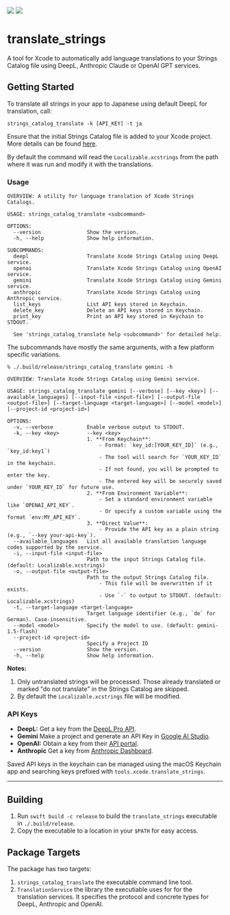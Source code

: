 [![](https://img.shields.io/endpoint?url=https%3A%2F%2Fswiftpackageindex.com%2Fapi%2Fpackages%2Fcenkbilgen%2Ftranslate_strings%2Fbadge%3Ftype%3Dplatforms)](https://swiftpackageindex.com/cenkbilgen/translate_strings)
[![](https://img.shields.io/endpoint?url=https%3A%2F%2Fswiftpackageindex.com%2Fapi%2Fpackages%2Fcenkbilgen%2Ftranslate_strings%2Fbadge%3Ftype%3Dswift-versions)](https://swiftpackageindex.com/cenkbilgen/translate_strings)


# translate_strings

A tool for Xcode to automatically add language translations to your Strings Catalog file using DeepL, Anthropic Claude or OpenAI GPT services.

## Getting Started

To translate all strings in your app to Japanese using default DeepL for translation, call:

```shell
strings_catalog_translate -k [API_KEY] -t ja
```

Ensure that the initial Strings Catalog file is added to your Xcode project. More details can be found [here](https://developer.apple.com/documentation/xcode/localizing-and-varying-text-with-a-string-catalog).

By default the command will read the `Localizable.xcstrings` from the path where it was run and modify it with the translations.

### Usage

```
OVERVIEW: A utility for language translation of Xcode Strings Catalogs.

USAGE: strings_catalog_translate <subcommand>

OPTIONS:
  --version               Show the version.
  -h, --help              Show help information.

SUBCOMMANDS:
  deepl                   Translate Xcode Strings Catalog using DeepL service.
  openai                  Translate Xcode Strings Catalog using OpenAI service.
  gemini                  Translate Xcode Strings Catalog using Gemini service.
  anthropic               Translate Xcode Strings Catalog using Anthropic service.
  list_keys               List API keys stored in Keychain.
  delete_key              Delete an API keys stored in Keychain.
  print_key               Print an API key stored in Keychain to STDOUT.

  See 'strings_catalog_translate help <subcommand>' for detailed help.
```

The subcommands have mostly the same arguments, with a few platform specific variations.

```
% ./.build/release/strings_catalog_translate gemini -h

OVERVIEW: Translate Xcode Strings Catalog using Gemini service.

USAGE: strings_catalog_translate gemini [--verbose] [--key <key>] [--available_languages] [--input-file <input-file>] [--output-file <output-file>] [--target-language <target-language>] [--model <model>] [--project-id <project-id>]

OPTIONS:
  -v, --verbose           Enable verbose output to STDOUT.
  -k, --key <key>         --key <key> 
                          1. **From Keychain**:
                              - Format: `key_id:[YOUR_KEY_ID]` (e.g., `key_id:key1`)
                              - The tool will search for `YOUR_KEY_ID` in the keychain.
                              - If not found, you will be prompted to enter the key.
                              - The entered key will be securely saved under `YOUR_KEY_ID` for future use.
                          2. **From Environment Variable**:
                              - Set a standard environment variable like `OPENAI_API_KEY`.
                              - Or specify a custom variable using the format `env:MY_API_KEY`.
                          3. **Direct Value**:
                              - Provide the API key as a plain string (e.g., `--key your-api-key`).
  --available_languages   List all available translation language codes supported by the service.
  -i, --input-file <input-file>
                          Path to the input Strings Catalog file. (default: Localizable.xcstrings)
  -o, --output-file <output-file>
                          Path to the output Strings Catalog file.
                              - This file will be overwritten if it exists.
                              - Use `-` to output to STDOUT. (default: Localizable.xcstrings)
  -t, --target-language <target-language>
                          Target language identifier (e.g., `de` for German). Case-insensitive.
  --model <model>         Specify the model to use. (default: gemini-1.5-flash)
  --project-id <project-id>
                          Specify a Project ID
  --version               Show the version.
  -h, --help              Show help information.

```

**Notes:** 

1.  Only untranslated strings will be processed. Those already translated or marked "do not translate" in the Strings Catalog are skipped.
2.  By default the `Localizable.xcstrings` file will be modified.

### API Keys

- **DeepL:** Get a key from the [DeepL Pro API](https://www.deepl.com/en/pro-api/).
- **Gemini** Make a project and generate an API Key in [Google AI Studio](https://ai.google.dev/gemini-api/docs/api-key).
- **OpenAI:** Obtain a key from their [API portal](https://openai.com/api/).
- **Anthropic** Get a key from [Anthropic Dashboard](https://console.anthropic.com/dashboard).

Saved API keys in the keychain can be managed using the macOS Keychain app and searching keys prefixed with `tools.xcode.translate_strings`.

---

## Building

1. Run `swift build -c release` to build the `translate_strings` executable in `./.build/release`.
2. Copy the executable to a location in your `$PATH` for easy access.

## Package Targets

The package has two targets:

1. `strings_catalog_translate` the executable command line tool.
2. `TranslationService` the library the executiable uses for for the translation services. It specifies the protocol and concrete types for DeepL, Anthropic and OpenAI.

